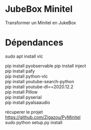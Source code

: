 # JubeBox Minitel

Transformer un Minitel en JukeBox

# Dépendances

sudo apt install vlc

pip install pyobservable
pip install inject<br/>
pip install pafy<br/>
pip install python-vlc<br/>
pip install youtube-search-python<br/>
pip install youtube-dl==2020.12.2<br/>
pip install Pillow<br/>
pip install pyserial<br/>
pip install pyalsaaudio<br/>

récuperer le projet<br/>
https://github.com/Zigazou/PyMinitel <br/>
sudo python setup.py install<br/>
